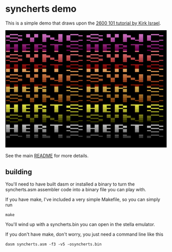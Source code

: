 # syncherts demo

This is a simple demo that draws upon the [2600 101 tutorial by Kirk Israel](http://www.atariage.com/2600/programming/2600_101/index.html).

![screenshot](syncherts.png)

See the main [README](../README.md) for more details.

## building

You'll need to have built dasm or installed a binary to turn the syncherts.asm
assembler code into a binary file you can play with.

If you have make, I've included a very simple Makefile, so you can simply run

    make

You'll wind up with a syncherts.bin you can open in the stella emulator.

If you don't have make, don't worry, you just need a command line like this

    dasm syncherts.asm -f3 -v5 -osyncherts.bin

